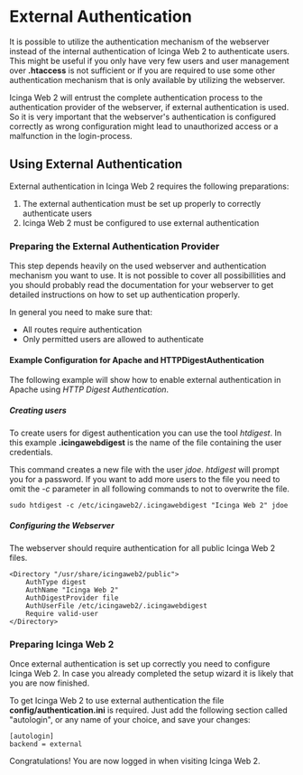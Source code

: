 # External Authentication

It is possible to utilize the authentication mechanism of the webserver instead
of the internal authentication of Icinga Web 2 to authenticate users. This might
be useful if you only have very few users and user management over **.htaccess**
is not sufficient or if you are required to use some other authentication
mechanism that is only available by utilizing the webserver.

Icinga Web 2 will entrust the complete authentication process to the
authentication provider of the webserver, if external authentication is used.
So it is very important that the webserver's authentication is configured
correctly as wrong configuration might lead to unauthorized access or a
malfunction in the login-process.

## Using External Authentication

External authentication in Icinga Web 2 requires the following preparations:

1. The external authentication must be set up properly to correctly
   authenticate users
2. Icinga Web 2 must be configured to use external authentication

### Preparing the External Authentication Provider

This step depends heavily on the used webserver and authentication mechanism you
want to use. It is not possible to cover all possibillities and you should
probably read the documentation for your webserver to get detailed instructions
on how to set up authentication properly.

In general you need to make sure that:

- All routes require authentication
- Only permitted users are allowed to authenticate

#### Example Configuration for Apache and HTTPDigestAuthentication

The following example will show how to enable external authentication in Apache
using *HTTP Digest Authentication*.

##### Creating users

To create users for digest authentication you can use the tool *htdigest*. In
this example **.icingawebdigest** is the name of the file containing the user
credentials.

This command creates a new file with the user *jdoe*. *htdigest* will prompt
you for a password. If you want to add more users to the file you need to omit
the *-c* parameter in all following commands to not to overwrite the file.

````
sudo htdigest -c /etc/icingaweb2/.icingawebdigest "Icinga Web 2" jdoe
````

##### Configuring the Webserver

The webserver should require authentication for all public Icinga Web 2 files.

````
<Directory "/usr/share/icingaweb2/public">
    AuthType digest
    AuthName "Icinga Web 2"
    AuthDigestProvider file
    AuthUserFile /etc/icingaweb2/.icingawebdigest
    Require valid-user
</Directory>
````

### Preparing Icinga Web 2

Once external authentication is set up correctly you need to configure Icinga
Web 2. In case you already completed the setup wizard it is likely that you are
now finished.

To get Icinga Web 2 to use external authentication the file
**config/authentication.ini** is required. Just add the following section
called "autologin", or any name of your choice, and save your changes:

````
[autologin]
backend = external
````

Congratulations! You are now logged in when visiting Icinga Web 2.